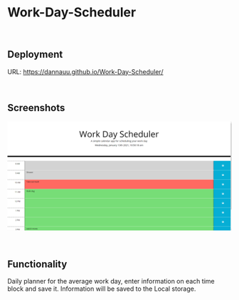 # Work-Day-Scheduler

<br>

## Deployment
URL: https://dannauu.github.io/Work-Day-Scheduler/

<br>

## Screenshots
![](https://github.com/dannauu/Work-Day-Scheduler/blob/main/assets/images/screenshot1.PNG)

<br>

## Functionality
Daily planner for the average work day, enter information on each time block and save it. Information will be saved to the Local storage.
